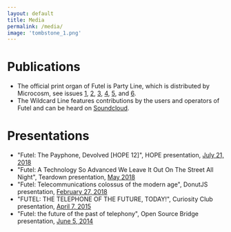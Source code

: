 ```yaml
---
layout: default
title: Media
permalink: /media/
image: 'tombstone_1.png'
---
```


# Publications

- The official print organ of Futel is Party Line, which is distributed by Microcosm, see issues [1](https://microcosmpublishing.com/catalog/zines/8068), [2](https://microcosmpublishing.com/catalog/zines/8067), [3](https://microcosmpublishing.com/catalog/zines/9975), [4](https://microcosmpublishing.com/catalog/zines/10920), [5](https://microcosmpublishing.com/catalog/zines/13070), and [6](https://microcosmpublishing.com/catalog/zines/28431).
- The Wildcard Line features contributions by the users and operators of Futel and can be heard on [Soundcloud](https://soundcloud.com/user-450753077).

# Presentations

- "Futel: The Payphone, Devolved [HOPE 12]", HOPE presentation, [July 21, 2018](https://www.youtube.com/watch?v=ItZ9-z5-LoY)
- "Futel: A Technology So Advanced We Leave It Out On The Street All Night", Teardown presentation, [May 2018](https://www.youtube.com/watch?v=_P0-TcU7NlY)
- "Futel: Telecommunications colossus of the modern age", DonutJS presentation, [February 27, 2018](https://www.youtube.com/watch?v=wRh18Sqahhg)
- "FUTEL: THE TELEPHONE OF THE FUTURE, TODAY!", Curiosity Club presentation, [April 7, 2015](https://www.youtube.com/watch?v=Jw5OtRhOwO0)
- "Futel: the future of the past of telephony", Open Source Bridge presentation, [June 5, 2014](https://www.youtube.com/watch?v=2Da7MDvRjYo)




